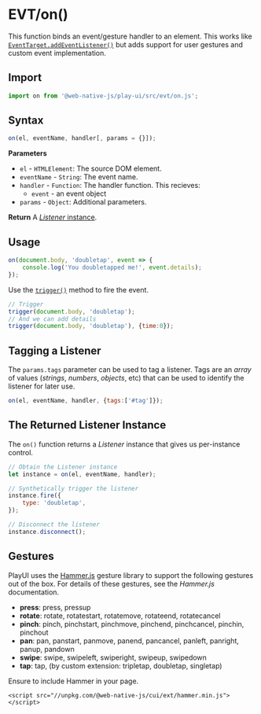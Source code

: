 # EVT/on\(\)

This function binds an event/gesture handler to an element. This works like [`EventTarget.addEventListener()`](https://developer.mozilla.org/en-US/docs/Web/API/EventTarget/addEventListener) but adds support for user gestures and custom event implementation.

## Import

```javascript
import on from '@web-native-js/play-ui/src/evt/on.js';
```

## Syntax

```js
on(el, eventName, handler[, params = {}]);
```

**Parameters**
+ `el` - `HTMLElement`: The source DOM element.
+ `eventName` - `String`: The event name.
+ `handler` - `Function`: The handler function. This recieves:
    + `event` - an event object
+ `params` - `Object`: Additional parameters.

**Return**
A [*Listener* instance](#the-returned-listener-instance).

## Usage

```javascript
on(document.body, 'doubletap', event => {
    console.log('You doubletapped me!', event.details);
});
```

Use the [`trigger()`](/play-ui/v002/api/evt/trigger.md) method to fire the event.

```js
// Trigger
trigger(document.body, 'doubletap');
// And we can add details
trigger(document.body, 'doubletap'), {time:0});
```

## Tagging a Listener

The `params.tags` parameter can be used to tag a listener. Tags are an *array* of values (*strings*, *numbers*, *objects*, etc) that can be used to identify the listener for later use.

```js
on(el, eventName, handler, {tags:['#tag']});
```

## The Returned Listener Instance

The `on()` function returns a *Listener* instance that gives us per-instance control.

```js
// Obtain the Listener instance
let instance = on(el, eventName, handler);

// Synthetically trigger the listener
instance.fire({
    type: 'doubletap',
});

// Disconnect the listener
instance.disconnect();
```

## Gestures

PlayUI uses the [Hammer.js](https://hammerjs.github.io/) gesture library to support the following gestures out of the box. For details of these gestures, see the _Hammer.js_ documentation.

* **press**: press, pressup
* **rotate**: rotate, rotatestart, rotatemove, rotateend, rotatecancel
* **pinch**: pinch, pinchstart, pinchmove, pinchend, pinchcancel, pinchin, pinchout
* **pan**: pan, panstart, panmove, panend, pancancel, panleft, panright, panup, pandown
* **swipe**: swipe, swipeleft, swiperight, swipeup, swipedown
* **tap**: tap, \(by custom extension: tripletap, doubletap, singletap\)

Ensure to include Hammer in your page.

```markup
<script src="//unpkg.com/@web-native-js/cui/ext/hammer.min.js"></script>
```
